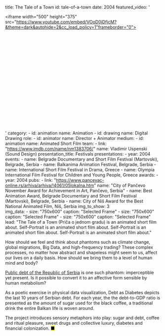 title: The Tale of a Town
id: tale-of-a-town
date: 2004
featured_video: '<style>.codegena{position:relative;width:100%;height:0;padding-bottom:75%;}.codegena iframe{position:absolute;top:0;left:0;width:100%;height:100%;}</style><div class="codegena"><iframe width="500" height="375" src="https://www.youtube.com/embed/VOoD0jDfjcM?&theme=dark&autohide=2&cc_load_policy=1"frameborder="0"></iframe></div>'
category: 
    - id: animation
      name: Animation
    - id: drawing
      name: Digital Drawing
role:
    - id: animator
      name: Director + Animator
medium:
    - id: animation
      name: Animated Short Film
team:
    - link: "https://www.imdb.com/name/nm1383706/"
      name: Vladimir Uspenski (Sound Design)
presentation_title: Festivals
presentations:
    - year: 2004
      events:
        - name: Belgrade Documentary and Short Film Festival (Martovski), Belgrade, Serbia
        - name: Balkanima Animation Festival, Belgrade, Serbia
        - name: International Short Film Festival in Drama, Greece
        - name: Olympia International Film Festival for Children and Young People, Greece
awards:
    - year: 2004
      pubs:
        - link: "https://www.pancevac-online.rs/arhiva/arhiva/!4061/05lokalna.htm"
          name: "City of Pančevo November Award for Achievement in Art, Pančevo, Serbia"
        - name: Best Animation Award, Belgrade Documentary and Short Film Festival (Martovski), Belgrade, Serbia
        - name: City of Niš Award for the Best National Animated Film, Niš, Serbia
img_to_show: 3       
img_data:
    - size: "750x600"
      caption: "Selected Frame"
    - size: "750x600"
      caption: "Selected Frame"
    - size: "750x600"
      caption: "Selected Frame"
lead: "The Tale of a Town (Priča o jednom gradu) is an animated short film about. Self-Portrait is an animated short film about. Self-Portrait is an animated short film about. Self-Portrait is an animated short film about."

How should we feel and think about phantoms such as climate change, global migrations, Big Data, and high-frequency trading? These complex processes, no matter how abstract and shapeless might seem to us, affect our lives on a daily basis. How should we bring them to a level of human mind and body?  

<a href='http://www.javnidug.gov.rs/eng/default.asp' target="_blank">Public debt of the Republic of Serbia</a> is one such phantom: imperceptible yet present. Is it possible to convert it to an affective form sensible by human metabolism? 

As a poetic exercise in physical data visualization, Debt as Diabetes depicts the last 10 years of Serbian debt. For each year, the the debt-to-GDP ratio is presented as the amount of sugar used for the black coffee, a traditional drink the entire Balkan life is woven around. 

The project introduces sensory metaphors into play: sugar and debt, coffee and ritual pleasure, sweet drugs and collective luxury, diabetes and financial colonization. <mark>&#9632;</mark>